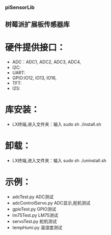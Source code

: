 ### piSensorLib


## 树莓派扩展板传感器库


# 硬件提供接口：
+ ADC：ADC1, ADC2, ADC3, ADC4, 
+ I2C:
+ UART:
+ GPIO:IO12, IO13, IO16,
+ TFT:
+ I2S:


# 库安装：
+ LX终端,进入文件夹：输入 sudo sh ./install.sh

# 卸载：
+ LX终端,进入文件夹：输入 sudo sh ./uninstall.sh


# 示例：
+ adcTest.py  ADC测试
+ adcControlServo.py  ADC显示,舵机测试
+ gpioTest.py   GPIO测试
+ lm75Test.py  LM75测试
+ servoTest.py  舵机测试
+ tempHumi.py   温湿度测试


